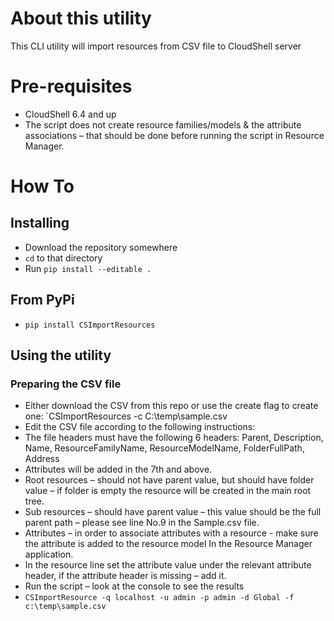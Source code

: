 # About this utility
This CLI utility will import resources from CSV  file to CloudShell server

# Pre-requisites
 * CloudShell 6.4 and up
 * The script does not create resource families/models & the attribute associations – that should be done before running the script in Resource Manager.


# How To
## Installing
 * Download the repository somewhere
 * `cd` to that directory
 * Run `pip install --editable .`
 
## From PyPi
 * `pip install CSImportResources`
 
## Using the utility
### Preparing the CSV file 
* Either download the CSV from this repo or use the create flag to create one: `CSImportResources -c C:\temp\sample.csv
* Edit the CSV file according to the following instructions:
 * The file headers must have the following 6 headers: Parent, Description, Name, ResourceFamilyName, ResourceModelName, FolderFullPath, Address
 * Attributes will be added in the 7th  and above.
 * Root resources – should not have parent value, but should have folder value – if folder is empty the resource will be created in the main root tree.
 * Sub resources – should have parent value – this value should be the full parent path – please see line No.9 in the Sample.csv file.
 * Attributes – in order to associate attributes with a resource - make sure the attribute is added to the resource model In the Resource Manager application.
 * In the resource line set the attribute value under the relevant attribute header,  if the attribute header is missing – add it.
* Run the script – look at the console to see the results
 * `CSImportResource -q localhost -u admin -p admin -d Global -f c:\temp\sample.csv`
 